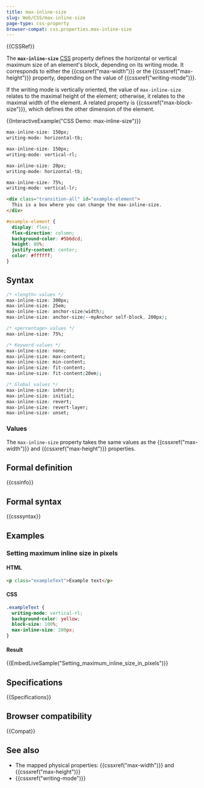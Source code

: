 ```yaml
---
title: max-inline-size
slug: Web/CSS/max-inline-size
page-type: css-property
browser-compat: css.properties.max-inline-size
---
```


{{CSSRef}}

The **`max-inline-size`** [CSS](/en-US/docs/Web/CSS) property defines the horizontal or vertical maximum size of an element's block, depending on its writing mode. It corresponds to either the {{cssxref("max-width")}} or the {{cssxref("max-height")}} property, depending on the value of {{cssxref("writing-mode")}}.

If the writing mode is vertically oriented, the value of `max-inline-size` relates to the maximal height of the element; otherwise, it relates to the maximal width of the element. A related property is {{cssxref("max-block-size")}}, which defines the other dimension of the element.

{{InteractiveExample("CSS Demo: max-inline-size")}}

```css interactive-example-choice
max-inline-size: 150px;
writing-mode: horizontal-tb;
```

```css interactive-example-choice
max-inline-size: 150px;
writing-mode: vertical-rl;
```

```css interactive-example-choice
max-inline-size: 20px;
writing-mode: horizontal-tb;
```

```css interactive-example-choice
max-inline-size: 75%;
writing-mode: vertical-lr;
```

```html interactive-example
<div class="transition-all" id="example-element">
  This is a box where you can change the max-inline-size.
</div>
```

```css interactive-example
#example-element {
  display: flex;
  flex-direction: column;
  background-color: #5b6dcd;
  height: 80%;
  justify-content: center;
  color: #ffffff;
}
```

## Syntax

```css
/* <length> values */
max-inline-size: 300px;
max-inline-size: 25em;
max-inline-size: anchor-size(width);
max-inline-size: anchor-size(--myAnchor self-block, 200px);

/* <percentage> values */
max-inline-size: 75%;

/* Keyword values */
max-inline-size: none;
max-inline-size: max-content;
max-inline-size: min-content;
max-inline-size: fit-content;
max-inline-size: fit-content(20em);

/* Global values */
max-inline-size: inherit;
max-inline-size: initial;
max-inline-size: revert;
max-inline-size: revert-layer;
max-inline-size: unset;
```

### Values

The `max-inline-size` property takes the same values as the {{cssxref("max-width")}} and {{cssxref("max-height")}} properties.

## Formal definition

{{cssinfo}}

## Formal syntax

{{csssyntax}}

## Examples

### Setting maximum inline size in pixels

#### HTML

```html
<p class="exampleText">Example text</p>
```

#### CSS

```css
.exampleText {
  writing-mode: vertical-rl;
  background-color: yellow;
  block-size: 100%;
  max-inline-size: 200px;
}
```

#### Result

{{EmbedLiveSample("Setting_maximum_inline_size_in_pixels")}}

## Specifications

{{Specifications}}

## Browser compatibility

{{Compat}}

## See also

- The mapped physical properties: {{cssxref("max-width")}} and {{cssxref("max-height")}}
- {{cssxref("writing-mode")}}
